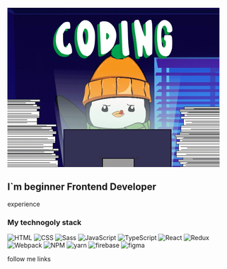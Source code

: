 ![Header](https://github.com/Wthrud05/Wthrud05/blob/main/assets/giphy.gif)

## I`m beginner Frontend Developer

experience

### My technogoly stack
![HTML](https://img.shields.io/badge/-HTML-090909?style=for-the-badge&logo=html5)
![CSS](https://img.shields.io/badge/-Css-090909?style=for-the-badge&logo=css3&logoColor=0774db)
![Sass](https://img.shields.io/badge/-Scss-090909?style=for-the-badge&logo=sass&logoColor=CC6699)
![JavaScript](https://img.shields.io/badge/-JavaScript-090909?style=for-the-badge&logo=javascript&logoColor=dbc607)
![TypeScript](https://img.shields.io/badge/-TypeScript-090909?style=for-the-badge&logo=typescript&logoColor=0794db)
![React](https://img.shields.io/badge/-React-090909?style=for-the-badge&logo=react&logoColor=0794db)
![Redux](https://img.shields.io/badge/-Redux-090909?style=for-the-badge&logo=redux&logoColor=7A4FB8)
![Webpack](https://img.shields.io/badge/-Webpack-090909?style=for-the-badge&logo=webpack&logoColor=88CEF3)
![NPM](https://img.shields.io/badge/-npm-090909?style=for-the-badge&logo=npm&logoColor=88CC53635EF3)
![yarn](https://img.shields.io/badge/-yarn-090909?style=for-the-badge&logo=yarn&logoColor=88CC53635EF3)
![firebase](https://img.shields.io/badge/-firebase-090909?style=for-the-badge&logo=firebase&logoColor=FFCA28)
![figma](https://img.shields.io/badge/-figma-090909?style=for-the-badge&logo=figma&logoColor=FFFFFF)

follow me links
